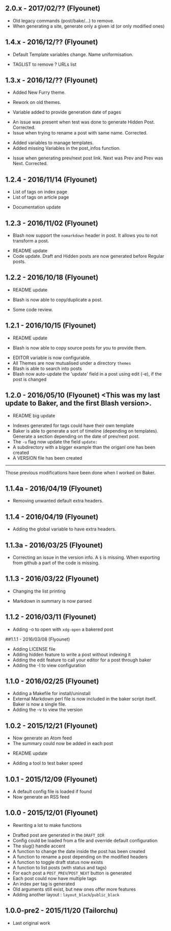 ## 2.0.x - 2017/02/?? (Flyounet)

 - Old legacy commands (post/bake/...) to remove.
 - When generating a site, generate only a given id (or only modified ones)

## 1.4.x - 2016/12/?? (Flyounet)

 * Default Template variables change. Name uniformisation.
 - TAGLIST to remove
 ? URLs list

## 1.3.x - 2016/12/?? (Flyounet)

 + Added New Furry theme.
 * Rework on old themes.
 + Variable added to provide generation date of pages
 * An issue was present when test was done to generate Hidden Post. Corrected.
 * Issue when trying to rename a post with same name. Corrected.
 + Added variables to manage templates.
 + Added missing Variables in the post_infos function.
 * Issue when generating prev/next post link. Next was Prev and Prev was Next. Corrected.

## 1.2.4 - 2016/11/14 (Flyounet)

 + List of tags on index page
 + List of tags on article page
 * Documentation update

## 1.2.3 - 2016/11/02 (Flyounet)

 + Blash now support the `nomarkdown` header in post. It allows you to not transform a post.
 * README update
 * Code update. Draft and Hidden posts are now generated before Regular posts.

## 1.2.2 - 2016/10/18 (Flyounet)

 * README update
 + Blash is now able to copy/duplicate a post.
 * Some code review.

## 1.2.1 - 2016/10/15 (Flyounet)

 * README update
 + Blash is now able to copy source posts for you to provide them.
 * EDITOR variable is now configurable.
 * All Themes are now mutualised under a directory `themes`
 * Blash is able to search into posts
 * Blash now auto-update the 'update' field in a post using edit (-e), if the post is changed

## 1.2.0 - 2016/05/10 (Flyounet) <This was my last update to Baker, and the first Blash version>.

 * README big update
 + Indexes generated for tags could have their own template
 + Baker is able to generate a sort of timeline (depending on templates). Generate a section depending on the date of prev/next post.
 + The `-u` flag now update the field `update:`
 + A subdirectory with a bigger example than the origanl one has been created
 + A VERSION file has been created

-----

Those previous modifications have been done when I worked on Baker.

## 1.1.4a - 2016/04/19 (Flyounet)

 * Removing unwanted default extra headers.

## 1.1.4 - 2016/04/19 (Flyounet)

 + Adding the global variable to have extra headers.

## 1.1.3a - 2016/03/25 (Flyounet)

 * Correcting an issue in the version info. A `$` is missing. When exporting from github a part of the code is missing.

## 1.1.3 - 2016/03/22 (Flyounet)

 * Changing the list printing
 + Markdown in summary is now parsed

## 1.1.2 - 2016/03/11 (Flyounet)

 + Adding -o to open with `xdg-open` a bakered post

##1.1.1 - 2016/03/08 (Flyounet)

 + Adding LICENSE file
 + Adding hidden feature to write a post without indexing it
 + Adding the edit feature to call your editor for a post through baker
 + Adding the -I to view configuration

## 1.1.0 - 2016/02/25 (Flyounet)

 + Adding a Makefile for install/uninstall
 + External Markdown perl file is now included in the baker script itself. Baker is now a single file.
 + Adding the -v to view the version

## 1.0.2 - 2015/12/21 (Flyounet)

 + Now generate an Atom feed
 + The summary could now be added in each post
 * README update
 + Adding a tool to test baker speed

## 1.0.1 - 2015/12/09 (Flyounet)

 + A default config file is loaded if found
 + Now generate an RSS feed


## 1.0.0 - 2015/12/01 (Flyounet)

 * Rewriting a lot to make functions
 + Drafted post are generated in the `DRAFT_DIR̀`
 + Config could be loaded from a file and override default configuration
 + The slug() handle accent
 + A function to change the date inside the post has been created
 + A function to rename a post depending on the modified headers
 + A function to toggle draft status now exists
 + A function to list posts (with status and tags)
 + For each post a `POST_PREV`/`POST_NEXT` button is generated
 + Each post could now have multiple tags
 + An index per tag is generated
 + Old arguments still exist, but new ones offer more features
 + Adding another layout : `layout_black`/`public_black`

## 1.0.0-pre2 - 2015/11/20 (Tailorchu)

 * Last original work
